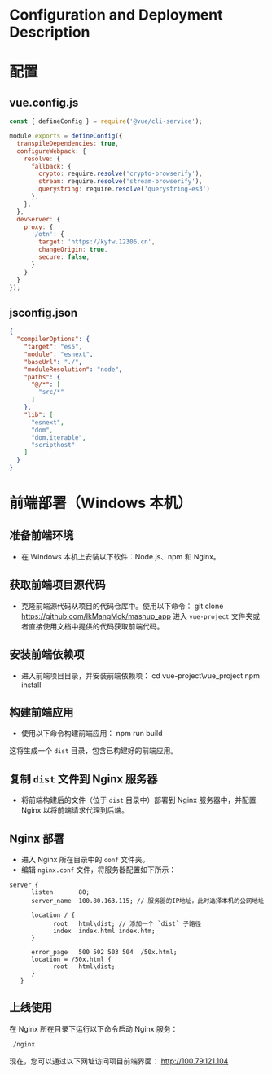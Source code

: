 # Configuration and Deployment Description

# 配置

## vue.config.js

```js
const { defineConfig } = require('@vue/cli-service');

module.exports = defineConfig({
  transpileDependencies: true,
  configureWebpack: {
    resolve: {
      fallback: {
        crypto: require.resolve('crypto-browserify'),
        stream: require.resolve('stream-browserify'),
        querystring: require.resolve('querystring-es3')
      },
    },
  },
  devServer: {
    proxy: {
      '/otn': {
        target: 'https://kyfw.12306.cn',
        changeOrigin: true,
        secure: false,
      }
    }
  }
});


```
## jsconfig.json

```json
{
  "compilerOptions": {
    "target": "es5",
    "module": "esnext",
    "baseUrl": "./",
    "moduleResolution": "node",
    "paths": {
      "@/*": [
        "src/*"
      ]
    },
    "lib": [
      "esnext",
      "dom",
      "dom.iterable",
      "scripthost"
    ]
  }
}


```


# 前端部署（Windows 本机）

## 准备前端环境
- 在 Windows 本机上安装以下软件：Node.js、npm 和 Nginx。

## 获取前端项目源代码
- 克隆前端源代码从项目的代码仓库中。使用以下命令：
git clone https://github.com/IkMangMok/mashup_app
进入 `vue-project` 文件夹或者直接使用文档中提供的代码获取前端代码。

## 安装前端依赖项
- 进入前端项目目录，并安装前端依赖项：
cd vue-project\vue_project
npm install


## 构建前端应用
- 使用以下命令构建前端应用：
npm run build

这将生成一个 `dist` 目录，包含已构建好的前端应用。

## 复制 `dist` 文件到 Nginx 服务器
- 将前端构建后的文件（位于 `dist` 目录中）部署到 Nginx 服务器中，并配置 Nginx 以将前端请求代理到后端。

## Nginx 部署
- 进入 Nginx 所在目录中的 `conf` 文件夹。
- 编辑 `nginx.conf` 文件，将服务器配置如下所示：
```nginx
server {
      listen       80;
      server_name  100.80.163.115; // 服务器的IP地址，此时选择本机的公网地址

      location / {
            root   html\dist; // 添加一个 `dist` 子路径
            index  index.html index.htm;
      }

      error_page   500 502 503 504  /50x.html;
      location = /50x.html {
            root   html\dist;
      }
   }
```

## 上线使用

在 Nginx 所在目录下运行以下命令启动 Nginx 服务：
```bash
./nginx
```
现在，您可以通过以下网址访问项目前端界面：
http://100.79.121.104

